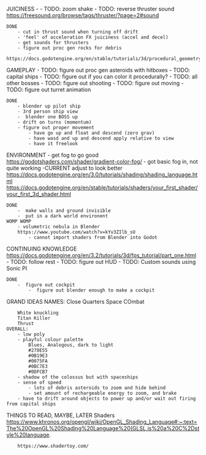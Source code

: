 JUICINESS
	-
	- TODO: zoom shake
	- TODO: reverse thruster sound https://freesound.org/browse/tags/thruster/?page=2#sound

	DONE
		- cut in thrust sound when turning off drift
		- 'feel' of acceleration FX juiciness (accel and decel)
		- get sounds for thrusters
		- figure out proc gen rocks for debris
			- https://docs.godotengine.org/en/stable/tutorials/3d/procedural_geometry/index.html




GAMEPLAY
	- TODO: figure out proc gen asteroids with hitboxes
	- TODO: capital ships
			- TODO: figure out if you can color it procedurally?
			- TODO: all other bosses
			- TODO: figure out shooting 
			- TODO: figure out moving 
			- TODO: figure out turret animation
			
		
	DONE
		- blender up pilot ship
		- 3rd person ship view
		-  blender one BOSS up
		- drift on turns (momentum)
		- figure out proper movement
			- have go up and float and descend (zero grav)
			- have wasd and up and descend apply relative to view 
			- have it freelook
	
	
	
	
ENVIRONMENT
	- get fog to go good  https://godotshaders.com/shader/gradient-color-fog/
		- got basic fog in, not quite working
			-CURRENT adjust to look better
			https://docs.godotengine.org/en/3.0/tutorials/shading/shading_language.html
			https://docs.godotengine.org/en/stable/tutorials/shaders/your_first_shader/your_first_3d_shader.html
			
			
		
	DONE
		-  make walls and ground invisible
		-  put in a dark world environent
	WOMP WOMP
		- volumetric nebula in Blender
		https://www.youtube.com/watch?v=kYv3ZIlb_sU
			- cannot import shaders from Blender into Godot




CONTINUING KNOWLEDGE 
	https://docs.godotengine.org/en/3.2/tutorials/3d/fps_tutorial/part_one.html 
		- TODO: follow rest
	- TODO: figure out HUD
	- TODO: Custom sounds using Sonic PI

	DONE
		-  figure out cockpit
			-  figure out blender enough to make a cockpit
	
	
	
	
GRAND IDEAS
	NAMES:
		Close Quarters Space COmbat

		White knuckling
		Titan Killer
		Thrust
	OVERALL:
		- low poly
		- playful colour palette
			Blues, Analogous, dark to light
			#270E55 
			#0B19E3
			#0075FA
			#0BC7E3
			#0DFCB7
		- shadow of the colossus but with spaceships
		- sense of speed
			- lots of debris asteroids to zoom and hide behind
			- set amount of rechargeable energy to zoom, and brake
		- have to drift around objects to power up and/or wait out firing from capital ships
		


		
THINGS TO READ, MAYBE, LATER
	Shaders
https://www.khronos.org/opengl/wiki/OpenGL_Shading_Language#:~:text=The%20OpenGL%20Shading%20Language%20(GLSL,is%20a%20C%2Dstyle%20language.

		https://www.shadertoy.com/